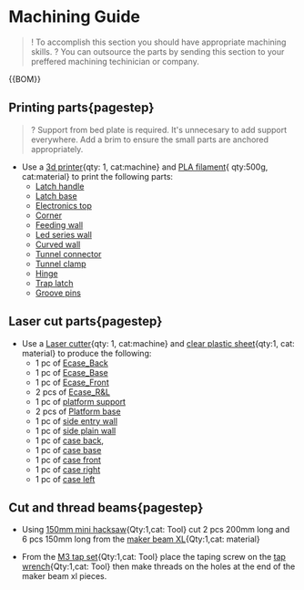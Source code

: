 [3d printer]:Parts.yaml#3dprinter
[Laser cutter]:Parts.yaml#Lasercutter
[PLA filament]:Parts.yaml#PLAfilament
[clear plastic sheet]:Parts.yaml#ClearSheet
[maker beam XL]:Parts.yaml#MakerBeamXL
[150mm mini hacksaw]:Parts.yaml#Hacksaw
[M3 tap set]:Parts.yaml#M3tapset
[tap wrench]:Parts.yaml#Tapwrench

# Machining Guide

>! To accomplish this section you should have appropriate machining skills. 
>? You can outsource the parts by sending this section to your preffered machining techinician or company.

{{BOM}}

## Printing parts{pagestep}

>? Support from bed plate is required. It's unnecesary to add support everywhere. Add a brim to ensure the small parts are anchored appropriately. 

*  Use a [3d printer]{qty: 1, cat:machine} and [PLA filament]{ qty:500g, cat:material} to print the following parts:
    + [Latch handle](models/Latch_handle.stl)
    + [Latch base](models/Latch_base.stl)
    + [Electronics top](models/Electronics_top.stl)
    + [Corner](models/corner.stl)
    + [Feeding wall](models/Feeding_wall.stl)
    + [Led series wall](models/Led_series_wall.stl)
    + [Curved wall](models/Curved_wall.stl)
    + [Tunnel connector](models/Tunnel_connector.stl)
    + [Tunnel clamp](models/Tunnel_clamp.stl)
    +  [Hinge](models/Hinge.stl)
    + [Trap latch](models/Trap_latch.stl)
    + [Groove pins](models/Grooved_pin.stl)

## Laser cut parts{pagestep}
* Use a [Laser cutter]{qty: 1, cat:machine} and [clear plastic sheet]{qty:1, cat: material} to produce the following:
     + 1 pc of [Ecase_Back](models/Ecase_Back.svg)
     + 1 pc of [Ecase_Base](models/Ecase_Base.svg)
     + 1 pc of [Ecase_Front](models/Ecase_Front.svg)
     +  2 pcs of [Ecase_R&L](models/Ecase_RnL.svg)
     + 1 pc of [platform support](models/Platform_support.svg)
     + 2 pcs of [Platform base](models/Platform_base.svg)
     + 1 pc of [side entry wall](models/Side_entry_wall.svg)
     + 1 pc of [side plain wall](models/Side_plain_wall.svg)
     + 1 pc of [case back](models/Excrete_panel_RnL.svg),
     + 1 pc of [case base](models/Excrete_panel_base.svg)
     + 1 pc of [case front](models/Excrete_panel_RnL.svg) 
     + 1 pc of [case right](models/Excrete_panel_FnB.svg) 
     + 1 pc of [case left](models/Excrete_panel_FnB.svg) 

## Cut and thread beams{pagestep}
 + Using [150mm mini hacksaw]{Qty:1,cat: Tool} cut 2 pcs 200mm long and 6 pcs 150mm long from the [maker beam XL]{Qty:1,cat: material}
 
  + From the [M3 tap set]{Qty:1,cat: Tool} place the taping screw on the [tap wrench]{Qty:1,cat: Tool} then make threads on the holes at the end of the maker beam xl pieces. 